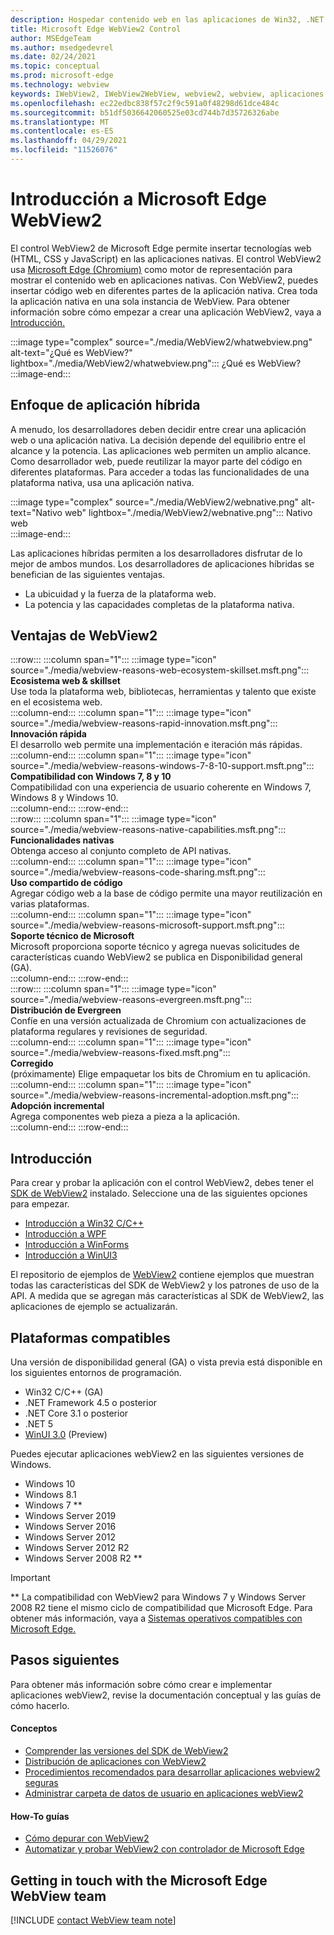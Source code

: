 ```yaml
---
description: Hospedar contenido web en las aplicaciones de Win32, .NET y UWP con el control WebView2 de Microsoft Edge
title: Microsoft Edge WebView2 Control
author: MSEdgeTeam
ms.author: msedgedevrel
ms.date: 02/24/2021
ms.topic: conceptual
ms.prod: microsoft-edge
ms.technology: webview
keywords: IWebView2, IWebView2WebView, webview2, webview, aplicaciones de win32, win32, edge, ICoreWebView2, CoreWebView2, ICoreWebView2Host, control de explorador, html perimetral, Windows Forms, WinForms, WPF, .NET, WinUI, Reunión del proyecto
ms.openlocfilehash: ec22edbc838f57c2f9c591a0f48298d61dce484c
ms.sourcegitcommit: b51df5036642060525e03cd744b7d35726326abe
ms.translationtype: MT
ms.contentlocale: es-ES
ms.lasthandoff: 04/29/2021
ms.locfileid: "11526076"
---
```

# <a name="introduction-to-microsoft-edge-webview2"></a>Introducción a Microsoft Edge WebView2  

El control WebView2 de Microsoft Edge permite insertar tecnologías web \(HTML, CSS y JavaScript\) en las aplicaciones nativas.  El control WebView2 usa [Microsoft Edge (Chromium)][MicrosoftedgeinsiderMain] como motor de representación para mostrar el contenido web en aplicaciones nativas.  Con WebView2, puedes insertar código web en diferentes partes de la aplicación nativa.  Crea toda la aplicación nativa en una sola instancia de WebView.  Para obtener información sobre cómo empezar a crear una aplicación WebView2, vaya a [Introducción.](#getting-started)  

:::image type="complex" source="./media/WebView2/whatwebview.png" alt-text="¿Qué es WebView?" lightbox="./media/WebView2/whatwebview.png":::
   ¿Qué es WebView?  
:::image-end:::  

## <a name="hybrid-app-approach"></a>Enfoque de aplicación híbrida  

A menudo, los desarrolladores deben decidir entre crear una aplicación web o una aplicación nativa.  La decisión depende del equilibrio entre el alcance y la potencia.  Las aplicaciones web permiten un amplio alcance.  Como desarrollador web, puede reutilizar la mayor parte del código en diferentes plataformas.  Para acceder a todas las funcionalidades de una plataforma nativa, usa una aplicación nativa.  

:::image type="complex" source="./media/WebView2/webnative.png" alt-text="Nativo web" lightbox="./media/WebView2/webnative.png":::
   Nativo web  
:::image-end:::  

Las aplicaciones híbridas permiten a los desarrolladores disfrutar de lo mejor de ambos mundos.  Los desarrolladores de aplicaciones híbridas se benefician de las siguientes ventajas.  

*   La ubicuidad y la fuerza de la plataforma web.  
*   La potencia y las capacidades completas de la plataforma nativa.  
    
## <a name="webview2-benefits"></a>Ventajas de WebView2   

<!--  
:::image type="complex" source="./media/WebView2/webviewreasons.png" alt-text="WebView reasons" lightbox="./media/WebView2/webviewreasons.png":::
   WebView reasons  
:::image-end:::  
-->  

:::row:::
   :::column span="1":::
      :::image type="icon" source="./media/webview-reasons-web-ecosystem-skillset.msft.png":::  
      **Ecosistema web \& skillset**  
      Use toda la plataforma web, bibliotecas, herramientas y talento que existe en el ecosistema web.  
   :::column-end:::
   :::column span="1":::
      :::image type="icon" source="./media/webview-reasons-rapid-innovation.msft.png":::  
      **Innovación rápida**  
      El desarrollo web permite una implementación e iteración más rápidas.  
   :::column-end:::
   :::column span="1":::
      :::image type="icon" source="./media/webview-reasons-windows-7-8-10-support.msft.png":::  
      **Compatibilidad con Windows 7, 8 y 10**  
      Compatibilidad con una experiencia de usuario coherente en Windows 7, Windows 8 y Windows 10.  
   :::column-end:::
:::row-end:::  
:::row:::
   :::column span="1":::
      :::image type="icon" source="./media/webview-reasons-native-capabilities.msft.png":::  
      **Funcionalidades nativas**  
      Obtenga acceso al conjunto completo de API nativas.  
   :::column-end:::
   :::column span="1":::
      :::image type="icon" source="./media/webview-reasons-code-sharing.msft.png":::  
      **Uso compartido de código**  
      Agregar código web a la base de código permite una mayor reutilización en varias plataformas.  
   :::column-end:::
   :::column span="1":::
      :::image type="icon" source="./media/webview-reasons-microsoft-support.msft.png":::  
      **Soporte técnico de Microsoft**  
      Microsoft proporciona soporte técnico y agrega nuevas solicitudes de características cuando WebView2 se publica en Disponibilidad general \(GA\).  
   :::column-end:::
:::row-end:::  
:::row:::
   :::column span="1":::
      :::image type="icon" source="./media/webview-reasons-evergreen.msft.png":::  
      **Distribución de Evergreen**  
      Confíe en una versión actualizada de Chromium con actualizaciones de plataforma regulares y revisiones de seguridad.  
   :::column-end:::
   :::column span="1":::
      :::image type="icon" source="./media/webview-reasons-fixed.msft.png":::  
      **Corregido**  
      \(próximamente\) Elige empaquetar los bits de Chromium en tu aplicación.  
   :::column-end:::
   :::column span="1":::
      :::image type="icon" source="./media/webview-reasons-incremental-adoption.msft.png":::  
      **Adopción incremental**  
      Agrega componentes web pieza a pieza a la aplicación.  
   :::column-end:::
:::row-end:::  

## <a name="getting-started"></a>Introducción  

Para crear y probar la aplicación con el control WebView2, debes tener <!--both [Microsoft Edge (Chromium)][MicrosoftedgeinsiderDownload] and  -->el [SDK de WebView2][NugetPackagesMicrosoftWebWebView2] instalado.  Seleccione una de las siguientes opciones para empezar.  

*   [Introducción a Win32 C/C++][Webview2GettingstartedWin32]  
*   [Introducción a WPF][Webview2GettingstartedWpf]  
*   [Introducción a WinForms][Webview2GettingstartedWinforms]  
*   [Introducción a WinUI3][Webview2GettingstartedWinui]  

El repositorio de ejemplos de [WebView2][GithubMicrosoftedgeWebview2samples] contiene ejemplos que muestran todas las características del SDK de WebView2 y los patrones de uso de la API.  A medida que se agregan más características al SDK de WebView2, las aplicaciones de ejemplo se actualizarán.  

## <a name="supported-platforms"></a>Plataformas compatibles  

Una versión de disponibilidad general \(GA\) o vista previa está disponible en los siguientes entornos de programación.  

*   Win32 C/C++ \(GA\)  
*   .NET Framework 4.5 o posterior  
*   .NET Core 3.1 o posterior  
*   .NET 5  
*   [WinUI 3.0][UwpToolkitsWinui3] \(Preview\)  

Puedes ejecutar aplicaciones webView2 en las siguientes versiones de Windows.  

*   Windows 10  
*   Windows 8.1  
*   Windows 7 \*\*  
*   Windows Server 2019  
*   Windows Server 2016  
*   Windows Server 2012  
*   Windows Server 2012 R2  
*   Windows Server 2008 R2 \*\*  

> [!IMPORTANT]
> \*\* La compatibilidad con WebView2 para Windows 7 y Windows Server 2008 R2 tiene el mismo ciclo de compatibilidad que Microsoft Edge.  Para obtener más información, vaya a [Sistemas operativos compatibles con Microsoft Edge.][DeployedgeMicrosoftEdgeSupportedOS]  

## <a name="next-steps"></a>Pasos siguientes  

Para obtener más información sobre cómo crear e implementar aplicaciones webView2, revise la documentación conceptual y las guías de cómo hacerlo.  

#### <a name="concepts"></a>Conceptos  

*   [Comprender las versiones del SDK de WebView2][Webview2ConceptsVersioning]  
*   [Distribución de aplicaciones con WebView2][Webview2ConceptsDistribution]  
*   [Procedimientos recomendados para desarrollar aplicaciones webview2 seguras][Webview2ConceptsSecurity]  
*   [Administrar carpeta de datos de usuario en aplicaciones webView2][Webview2ConceptsUserdatafolder]  
 
#### <a name="how-to-guides"></a>How-To guías  

*   [Cómo depurar con WebView2][Webview2HowtoDebug]  
*   [Automatizar y probar WebView2 con controlador de Microsoft Edge][Webview2HowtoWebdriver]  

## <a name="getting-in-touch-with-the-microsoft-edge-webview-team"></a>Getting in touch with the Microsoft Edge WebView team  

[!INCLUDE [contact WebView team note](./includes/contact-webview-team-note.md)]  

<!-- links -->  

[Webview2ConceptsDistribution]: ./concepts/distribution.md "Distribución de aplicaciones con WebView2 | Microsoft Docs"  
[Webview2ConceptsSecurity]: ./concepts/security.md "Procedimientos recomendados para desarrollar aplicaciones webview2 seguras | Microsoft Docs"  
[Webview2ConceptsUserdatafolder]: ./concepts/userdatafolder.md "Administración de la carpeta de datos de usuario | Microsoft Docs"  
[Webview2ConceptsVersioning]: ./concepts/versioning.md "Comprender las versiones del SDK de WebView2 | Microsoft Docs"  
[Webview2GettingstartedWin32]: ./gettingstarted/win32.md "Introducción a WebView2 | Microsoft Docs"  
[Webview2GettingstartedWinforms]: ./gettingstarted/winforms.md "Introducción a WebView2 en aplicaciones de Windows Forms (versión preliminar) | Microsoft Docs"  
[Webview2GettingstartedWinui]: ./gettingstarted/winui.md "Introducción a WebView2 en WinUI3 (versión preliminar) | Microsoft Docs"  
[Webview2GettingstartedWpf]: ./gettingstarted/wpf.md "Introducción a WebView2 en WPF (versión preliminar) | Microsoft Docs"  
[Webview2HowtoDebug]: ./howto/debug.md "Cómo depurar con WebView2 | Microsoft Docs"  
[Webview2HowtoWebdriver]: ./howto/webdriver.md "Automatizar y probar WebView2 con controladores de Microsoft Edge | Microsoft Docs"  
[Webview2Releasenotes]: ./releasenotes.md "Notas de la versión de WebView2 SDK | Microsoft Docs"  

[UwpToolkitsWinui3]: /uwp/toolkits/winui3/index "Windows UI Library 3 Preview 2 (julio de 2020) | Microsoft Docs"  

[DeployedgeMicrosoftEdgeSupportedOS]: /deployedge/microsoft-edge-supported-operating-systems "Sistemas operativos compatibles con Microsoft Edge | Microsoft Docs"  

[GithubMicrosoftedgeWebview2samples]: https://github.com/MicrosoftEdge/WebView2Samples "Ejemplos de WebView2: MicrosoftEdge/WebView2Samples | GitHub"  
[GithubMicrosoftedgeWebviewfeddback]: https://github.com/MicrosoftEdge/WebViewFeedback "Comentarios de WebView: MicrosoftEdge/WebViewFeedback | GitHub"  

[MicrosoftedgeinsiderMain]: https://www.microsoftedgeinsider.com "Microsoft Edge Insider"  
[MicrosoftedgeinsiderDownload]: https://www.microsoftedgeinsider.com/download "Descargar Microsoft Edge Insider"  

[NugetPackagesMicrosoftWebWebView2]: https://www.nuget.org/packages/Microsoft.Web.WebView2 "Microsoft.Web.WebView2 | Galería nuGet"  
